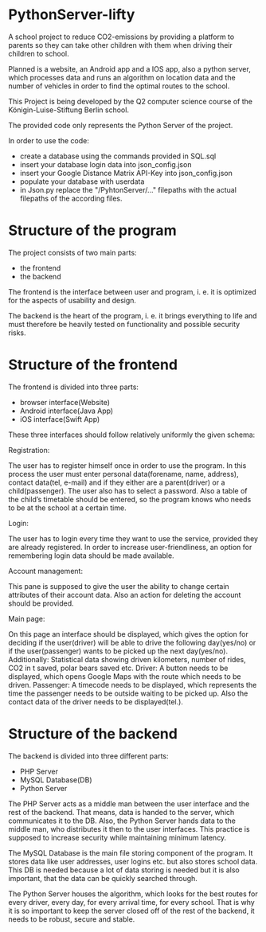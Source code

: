 PythonServer-lifty
==================

A school project to reduce CO2-emissions by providing a platform to parents so they can take other children with them when 
driving their children to school.

Planned is a website, an Android app and a IOS app, also a python server,
which processes data and runs an algorithm on location 
data and the number of vehicles in order to find the optimal routes to the school.

This Project is being developed by the Q2 computer science course of the Königin-Luise-Stiftung Berlin school.

The provided code only represents the Python Server of the project.

In order to use the code:

  - create a database using the commands provided in SQL.sql
  - insert your database login data into json_config.json
  - insert your Google Distance Matrix API-Key into json_config.json
  - populate your database with userdata
  - in Json.py replace the "/PyhtonServer/..." filepaths with the actual filepaths of the according files.



# Structure of the program

The project consists of two main parts:

   - the frontend
   - the backend

The frontend is the interface between user and program, i. e. it is optimized for the aspects of usability and design. 

The backend is the heart of the program, i. e. it brings everything to life and must therefore be heavily tested on 
functionality and possible security risks.

# Structure of the frontend

The frontend is divided into three parts:
- browser interface(Website)
- Android interface(Java App)
- iOS interface(Swift App)

These three interfaces should follow relatively uniformly the given schema:

Registration:

The user has to register himself once in order to use the program.
In this process the user must enter personal data(forename, name, address),
contact data(tel, e-mail) and if they either are a parent(driver) or a child(passenger). The user also has to select a password.
Also a table of the child’s timetable should be entered, so the program knows who needs to be at the school at a certain time.

Login:

The user has to login every time they want to use the service, provided they are already registered.
In order to increase user-friendliness, an option for remembering login data should be made available.
	
Account management:

This pane is supposed to give the user the ability to change certain attributes of their account data.
Also an action for deleting the account should be provided.
		
Main page:

On this page an interface should be displayed, which gives the option for deciding if the user(driver) will be able to drive the following day(yes/no) or if the user(passenger) wants to be picked up the next day(yes/no).
Additionally: Statistical data showing driven kilometers, number of rides, CO2 in t saved, polar bears saved etc.
Driver: A button needs to be displayed, which opens Google Maps with the route which needs to be driven. 
Passenger: A timecode needs to be displayed, which represents the time the passenger needs to be outside waiting to be picked up. Also the contact data of the driver needs to be displayed(tel.).

# Structure of the backend 

The backend is divided into three different parts:
- PHP Server
- MySQL Database(DB)
- Python Server
		
The PHP Server acts as a middle man between the user interface and the rest of the backend. That means, data is handed to the server, which communicates it to the DB.
Also, the Python Server hands data to the middle man, who distributes it then to the user interfaces. This practice is supposed to increase security while maintaining minimum latency.

The MySQL Database is the main file storing component of the program.
It stores data like user addresses, user logins etc. but also stores school data.
This DB is needed because a lot of data storing is needed but it is also important, that the data can be quickly searched through.

The Python Server houses the algorithm, which looks for the best routes for every driver, every day, for every arrival time, for every school. That is why it is so important to keep the server closed off of the rest of the backend, it needs to be robust, secure and stable.


